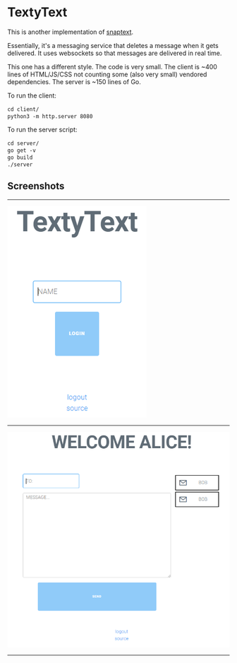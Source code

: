 # TextyText

This is another implementation of [snaptext](https://github.com/schollz/snaptext).

Essentially, it's a messaging service that deletes a message when it gets delivered.
It uses websockets so that messages are delivered in real time.

This one has a different style. The code is very small. The client is ~400 lines of HTML/JS/CSS
not counting some (also very small) vendored dependencies. The server is ~150 lines of Go.

To run the client:

```
cd client/
python3 -m http.server 8080
```

To run the server script:

```
cd server/
go get -v
go build
./server
```

## Screenshots

---

![sample image 1](screenshots/Capture.PNG)

---

![sample image 2](screenshots/Capture2.PNG)

---
